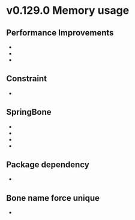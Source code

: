 # v0.129.0 Memory usage

<GitHubMilestone milestone="99" closed />

<GitHubRelease tag="v0.129.0" />

## Performance Improvements

- <GitHubIssue issue="2606" title="SpanによるUniGLTF.NativeArrayManager.CreateNativeArray(ArraySegment)の改善" />
- <GitHubIssue issue="2610" title="Add: UnitySupportedImageTypeDeserializer に MarkNonReadable プロパティを追加" />
- <GitHubIssue issue="2625" title="ImporterContextSettings に引数追加。runtime のデフォルト値を MarkNonReadable = true に変更" />

## Constraint

- <GitHubIssue issue="2644" title="[constraint] 初期化バグ" />

## SpringBone

- <GitHubIssue issue="2604" title="[1.0][SpringBone] 複数のモデルがあるときの Reconstruct で index ずれ" />
- <GitHubIssue issue="2609" title="[SpringBone] CurrentTails の初期値。CurrentTails は center local " />
- <GitHubIssue issue="2629" title="[SpringBone] dispose function can now be executed again" />
- <GitHubIssue issue="2630" title="[0.x][SpringBone] Avoid resetting indexmaps causing exceptions" />

## Package dependency

- <GitHubIssue issue="2624" title="add dependency to com.unity.timeline" />

## Bone name force unique

- <GitHubIssue issue="2642" title="node rename 作り直し。parse 終了時に rename が完了している方がよい" />
